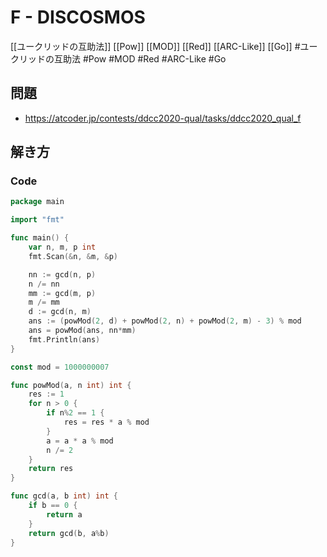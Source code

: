 # F - DISCOSMOS
[[ユークリッドの互助法]] [[Pow]] [[MOD]] [[Red]] [[ARC-Like]] [[Go]]
#ユークリッドの互助法 #Pow #MOD #Red #ARC-Like #Go 

## 問題
- https://atcoder.jp/contests/ddcc2020-qual/tasks/ddcc2020_qual_f

## 解き方
### Code
```go
package main

import "fmt"

func main() {
	var n, m, p int
	fmt.Scan(&n, &m, &p)

	nn := gcd(n, p)
	n /= nn
	mm := gcd(m, p)
	m /= mm
	d := gcd(n, m)
	ans := (powMod(2, d) + powMod(2, n) + powMod(2, m) - 3) % mod
	ans = powMod(ans, nn*mm)
	fmt.Println(ans)
}

const mod = 1000000007

func powMod(a, n int) int {
	res := 1
	for n > 0 {
		if n%2 == 1 {
			res = res * a % mod
		}
		a = a * a % mod
		n /= 2
	}
	return res
}

func gcd(a, b int) int {
	if b == 0 {
		return a
	}
	return gcd(b, a%b)
}
```